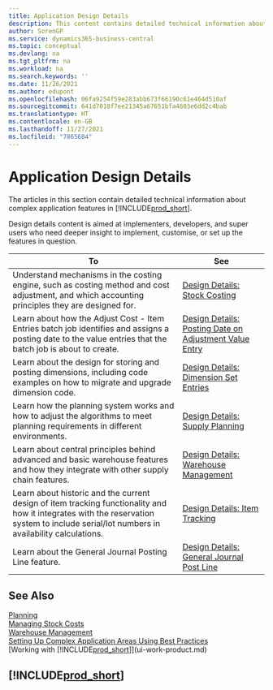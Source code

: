 ```yaml
---
title: Application Design Details
description: This content contains detailed technical information about complex application features in Business Central.
author: SorenGP
ms.service: dynamics365-business-central
ms.topic: conceptual
ms.devlang: na
ms.tgt_pltfrm: na
ms.workload: na
ms.search.keywords: ''
ms.date: 11/26/2021
ms.author: edupont
ms.openlocfilehash: 06fa9254f59e283abb673f66190c61e464d510af
ms.sourcegitcommit: 641d7018f7ee21345a67651bfa4603e6dd2c4bab
ms.translationtype: HT
ms.contentlocale: en-GB
ms.lasthandoff: 11/27/2021
ms.locfileid: "7865684"
---
```

# <a name="application-design-details"></a>Application Design Details

The articles in this section contain detailed technical information about complex application features in [!INCLUDE[prod_short](includes/prod_short.md)].  

Design details content is aimed at implementers, developers, and super users who need deeper insight to implement, customise, or set up the features in question.  

|**To**|**See**|  
|------------|-------------|  
|Understand mechanisms in the costing engine, such as costing method and cost adjustment, and which accounting principles they are designed for.|[Design Details: Stock Costing](design-details-inventory-costing.md)|  
|Learn about how the Adjust Cost - Item Entries batch job identifies and assigns a posting date to the value entries that the batch job is about to create.|[Design Details: Posting Date on Adjustment Value Entry](design-details-inventory-adjustment-value-entry-posting-date.md)|
|Learn about the design for storing and posting dimensions, including code examples on how to migrate and upgrade dimension code.|[Design Details: Dimension Set Entries](design-details-dimension-set-entries-overview.md)|
|Learn how the planning system works and how to adjust the algorithms to meet planning requirements in different environments.|[Design Details: Supply Planning](design-details-supply-planning.md)|  
|Learn about central principles behind advanced and basic warehouse features and how they integrate with other supply chain features.|[Design Details: Warehouse Management](design-details-warehouse-management.md)|  
|Learn about historic and the current design of item tracking functionality and how it integrates with the reservation system to include serial/lot numbers in availability calculations.|[Design Details: Item Tracking](design-details-item-tracking.md)|  
|Learn about the General Journal Posting Line feature.|[Design Details: General Journal Post Line](design-details-general-journal-post-line.md)|

## <a name="see-also"></a>See Also

[Planning](production-planning.md)  
[Managing Stock Costs](finance-manage-inventory-costs.md)  
[Warehouse Management](warehouse-manage-warehouse.md)  
[Setting Up Complex Application Areas Using Best Practices](set-up-complex-application-areas-using-best-practices.md)  
[Working with [!INCLUDE[prod_short](includes/prod_short.md)]](ui-work-product.md)  

## [!INCLUDE[prod_short](includes/free_trial_md.md)]  
